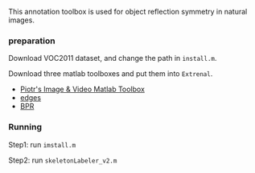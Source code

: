 This annotation toolbox is used for object reflection symmetry in natural images.

### preparation

Download VOC2011 dataset, and change the path in `install.m`.


Download three matlab toolboxes and put them into `Extrenal`.
- [Piotr's Image & Video Matlab Toolbox](https://github.com/pdollar/toolbox)
- [edges](https://github.com/pdollar/edges)
- [BPR](http://wei-shen.weebly.com/uploads/2/3/8/2/23825939/shenskeletonpruningbpr.zip)

### Running

Step1: run `imstall.m`

Step2: run `skeletonLabeler_v2.m`
